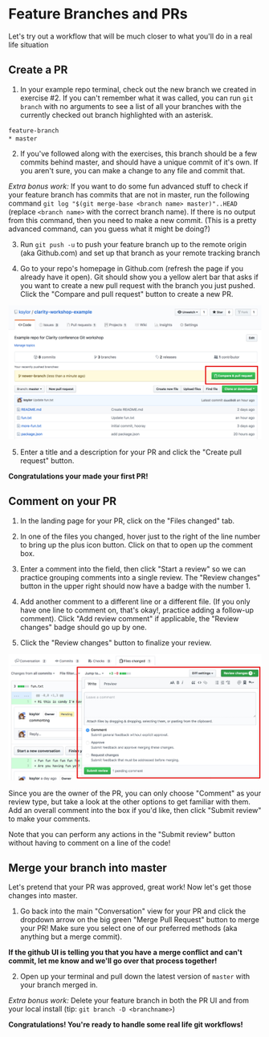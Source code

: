 # Feature Branches and PRs

Let's try out a workflow that will be much closer to what you'll do in a real life situation

## Create a PR

1. In your example repo terminal, check out the new branch we created in exercise #2. If you can't remember what it was called, you can run `git branch` with no arguments to see a list of all your branches with the currently checked out branch highlighted with an asterisk.

```
feature-branch
* master
```

2. If you've followed along with the exercises, this branch should be a few commits behind master, and should have a unique commit of it's own. If you aren't sure, you can make a change to any file and commit that. 

_Extra bonus work:_ If you want to do some fun advanced stuff to check if your feature branch has commits that are not in master, run the following command `git log "$(git merge-base <branch name> master)"..HEAD` (replace `<branch name>` with the correct branch name). If there is no output from this command, then you need to make a new commit. (This is a pretty advanced command, can you guess what it might be doing?)

3. Run `git push -u` to push your feature branch up to the remote origin (aka Github.com) and set up that branch as your remote tracking branch

4. Go to your repo's homepage in Github.com (refresh the page if you already have it open). Git should show you a yellow alert bar that asks if you want to create a new pull request with the branch you just pushed. Click the "Compare and pull request" button to create a new PR.

![create pr button](../images/create-pr-button.jpg)

5. Enter a title and a description for your PR and click the "Create pull request" button. 

**Congratulations your made your first PR!**

## Comment on your PR

1. In the landing page for your PR, click on the "Files changed" tab.

2. In one of the files you changed, hover just to the right of the line number to bring up the plus icon button. Click on that to open up the comment box. 

3. Enter a comment into the field, then click "Start a review" so we can practice grouping comments into a single review. The "Review changes" button in the upper right should now have a badge with the number 1.

4. Add another comment to a different line or a different file. (If you only have one line to comment on, that's okay!, practice adding a follow-up comment). Click "Add review comment" if applicable, the "Review changes" badge should go up by one.

5. Click the "Review changes" button to finalize your review. 

![create pr button](../images/review-changes.jpg)

Since you are the owner of the PR, you can only choose "Comment" as your review type, but take a look at the other options to get familiar with them. Add an overall comment into the box if you'd like, then click "Submit review" to make your comments. 

Note that you can perform any actions in the "Submit review" button without having to comment on a line of the code! 

## Merge your branch into master

Let's pretend that your PR was approved, great work! Now let's get those changes into master.

1. Go back into the main "Conversation" view for your PR and click the dropdown arrow on the big green "Merge Pull Request" button to merge your PR! Make sure you select one of our preferred methods (aka anything but a merge commit). 

**If the github UI is telling you that you have a merge conflict and can't commit, let me know and we'll go over that process together!**

2. Open up your terminal and pull down the latest version of `master` with your branch merged in.

_Extra bonus work:_ Delete your feature branch in both the PR UI and from your local install (tip: `git branch -D <branchname>`)

**Congratulations! You're ready to handle some real life git workflows!**
